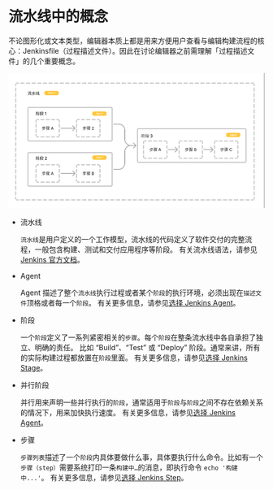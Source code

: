 # 流水线中的概念

不论图形化或文本类型，编辑器本质上都是用来方便用户查看与编辑构建流程的核心：Jenkinsfile（过程描述文件）。因此在讨论编辑器之前需理解「过程描述文件」的几个重要概念。

![pipeline](../../../images/pipeline.png)

- 流水线

    `流水线`是用户定义的一个工作模型，流水线的代码定义了软件交付的完整流程，一般包含构建、测试和交付应用程序等阶段。
    有关流水线语法，请参见 [Jenkins 官方文档](https://www.jenkins.io/zh/doc/book/pipeline/jenkinsfile/)。

- Agent

    Agent 描述了整个`流水线`执行过程或者某个`阶段`的执行环境，必须出现在`描述文件`顶格或者每一个`阶段`。
    有关更多信息，请参见[选择 Jenkins Agent](pipeline-agent.md)。

- 阶段

    一个`阶段`定义了一系列紧密相关的`步骤`。每个`阶段`在整条流水线中各自承担了独立、明确的责任。
    比如 “Build”、“Test” 或 “Deploy” 阶段。通常来讲，所有的实际构建过程都放置在`阶段`里面。
    有关更多信息，请参见[选择 Jenkins Stage](https://www.jenkins.io/zh/doc/book/pipeline/#阶段)。

- 并行阶段

    并行用来声明一些并行执行的`阶段`，通常适用于`阶段`与`阶段`之间不存在依赖关系的情况下，用来加快执行速度。
    有关更多信息，请参见[选择 Jenkins Agent](pipeline-agent.md)。

- 步骤

    `步骤列表`描述了一个`阶段`内具体要做什么事，具体要执行什么命令。比如有一个`步骤（step）`需要系统打印一条`构建中…`的消息，即执行命令 `echo '构建中...'`。
    有关更多信息，请参见[选择 Jenkins Step](https://www.jenkins.io/zh/doc/book/pipeline/#阶段)。
